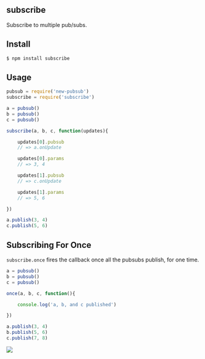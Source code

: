 ## subscribe

Subscribe to multiple pub/subs.

## Install

```js
$ npm install subscribe
```

## Usage

```js
pubsub = require('new-pubsub')
subscribe = require('subscribe')

a = pubsub()
b = pubsub()
c = pubsub()

subscribe(a, b, c, function(updates){

    updates[0].pubsub
    // => a.onUpdate

    updates[0].params
    // => 3, 4

    updates[1].pubsub
    // => c.onUpdate

    updates[1].params
    // => 5, 6

})

a.publish(3, 4)
c.publish(5, 6)
```

## Subscribing For Once

`subscribe.once` fires the callback once all the pubsubs publish, for one time.

```js
a = pubsub()
b = pubsub()
c = pubsub()

once(a, b, c, function(){

    console.log('a, b, and c published')

})

a.publish(3, 4)
b.publish(5, 6)
c.publish(7, 8)
```

![](http://distilleryimage1.s3.amazonaws.com/95e26d20910711e29deb22000a1f9355_6.jpg)
